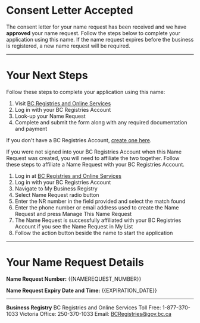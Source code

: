 # Consent Letter Accepted

The consent letter for your name request has been received and we have **approved** your name request. Follow the steps below to complete your application using this name. If the name request expires before the business is registered, a new name request will be required. 

---

# Your Next Steps

Follow these steps to complete your application using this name:
1. Visit [BC Registries and Online Services]({{DECIDE_BUSINESS_URL}})
2. Log in with your BC Registries Account
3. Look-up your Name Request
4. Complete and submit the form along with any required documentation and payment


If you don\'t have a BC Registries Account, [create one here]({{BUSINESS_URL}}).

If you were not signed into your BC Registries Account when this Name Request was created, you will need to affiliate the two together. Follow these steps to affiliate a Name Request with your BC Registries Account.

1. Log in at [BC Registries and Online Services]({{DECIDE_BUSINESS_URL}})
2. Log in with your BC Registries Account
3. Navigate to My Business Registry
4. Select Name Request radio button
5. Enter the NR number in the field provided and select the match found
6. Enter the phone number or email address used to create the Name Request and press Manage This Name Request
7. The Name Request is successfully affiliated with your BC Registries Account if you see the Name Request in My List
8. Follow the action button beside the name to start the application

---

# Your Name Request Details

**Name Request Number:**
{{NAMEREQUEST_NUMBER}}

**Name Request Expiry Date and Time:**
{{EXPIRATION_DATE}}

---

**Business Registry**
BC Registries and Online Services
Toll Free: 1-877-370-1033
Victoria Office: 250-370-1033
Email: [BCRegistries@gov.bc.ca](BCRegistries@gov.bc.ca)

